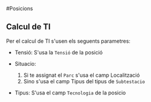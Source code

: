 #Posicions

## Calcul de TI

Per el calcul de TI s'usen els seguents parametres:

- Tensió: S'usa la `Tensió` de la posició
- Situacio:

    1. Si te assignat el `Parc` s'usa el camp Localització 
    2. Sino s'usa el camp Tipus del tipus de `Subtestacio`

- Tipus: S'usa el camp `Tecnologia` de la posicio
